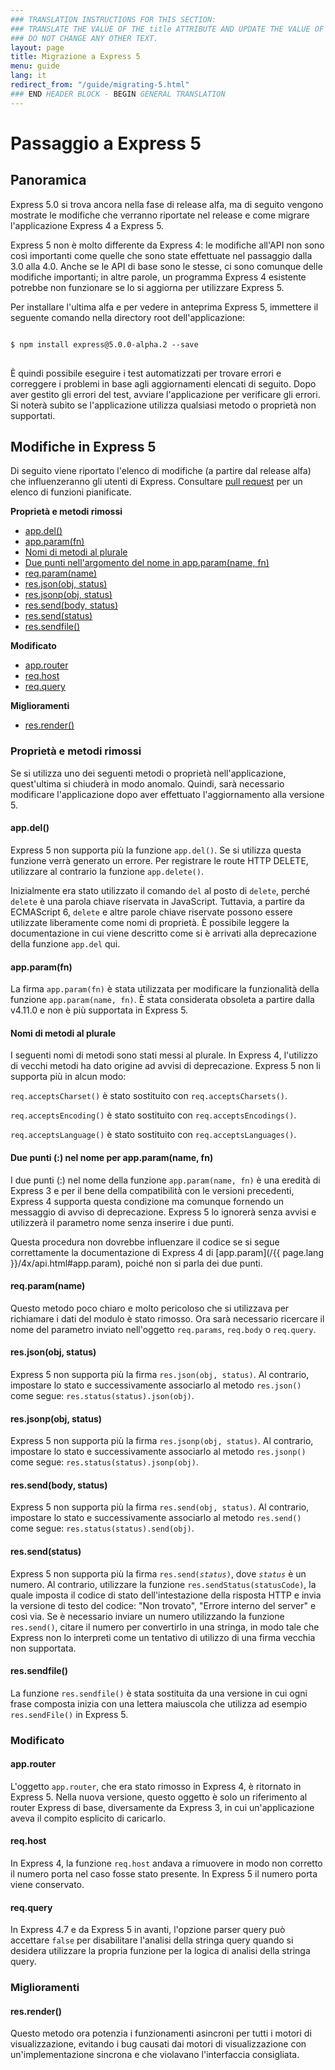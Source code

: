 ```yaml
---
### TRANSLATION INSTRUCTIONS FOR THIS SECTION:
### TRANSLATE THE VALUE OF THE title ATTRIBUTE AND UPDATE THE VALUE OF THE lang ATTRIBUTE. 
### DO NOT CHANGE ANY OTHER TEXT. 
layout: page
title: Migrazione a Express 5
menu: guide
lang: it
redirect_from: "/guide/migrating-5.html"
### END HEADER BLOCK - BEGIN GENERAL TRANSLATION
---
```


# Passaggio a Express 5

<h2 id="overview">Panoramica</h2>

Express 5.0 si trova ancora nella fase di release alfa, ma di seguito vengono mostrate le modifiche che verranno riportate nel release e come migrare l'applicazione Express 4 a Express 5.

Express 5 non è molto differente da Express 4: le modifiche all'API non sono così importanti come quelle che sono state effettuate nel passaggio dalla 3.0 alla 4.0.  Anche se le API di base sono le stesse, ci sono comunque delle modifiche importanti; in altre parole, un programma Express 4 esistente potrebbe non funzionare se lo si aggiorna per utilizzare Express 5.

Per installare l'ultima alfa e per vedere in anteprima Express 5, immettere il seguente comando nella directory root dell'applicazione:

<pre>
<code class="language-sh" translate="no">
$ npm install express@5.0.0-alpha.2 --save
</code>
</pre>

È quindi possibile eseguire i test automatizzati per trovare errori e correggere i problemi in base agli aggiornamenti elencati di seguito. Dopo aver gestito gli errori del test, avviare l'applicazione per verificare gli errori. Si noterà subito se l'applicazione utilizza qualsiasi metodo o proprietà non supportati.

<h2 id="changes">Modifiche in Express 5</h2>

Di seguito viene riportato l'elenco di modifiche (a partire dal release alfa) che influenzeranno gli utenti di Express.
Consultare [pull request](https://github.com/strongloop/express/pull/2237) per un elenco di funzioni pianificate.

**Proprietà e metodi rimossi**

<ul class="doclist">
  <li><a href="#app.del">app.del()</a></li>
  <li><a href="#app.param">app.param(fn)</a></li>
  <li><a href="#plural">Nomi di metodi al plurale</a></li>
  <li><a href="#leading">Due punti nell'argomento del nome in app.param(name, fn)</a></li>
  <li><a href="#req.param">req.param(name)</a></li>
  <li><a href="#res.json">res.json(obj, status)</a></li>
  <li><a href="#res.jsonp">res.jsonp(obj, status)</a></li>
  <li><a href="#res.send.body">res.send(body, status)</a></li>
  <li><a href="#res.send.status">res.send(status)</a></li>
  <li><a href="#res.sendfile">res.sendfile()</a></li>
</ul>

**Modificato**

<ul class="doclist">
  <li><a href="#app.router">app.router</a></li>
  <li><a href="#req.host">req.host</a></li>
  <li><a href="#req.query">req.query</a></li>
</ul>

**Miglioramenti**

<ul class="doclist">
  <li><a href="#res.render">res.render()</a></li>
</ul>

<h3>Proprietà e metodi rimossi</h3>

Se si utilizza uno dei seguenti metodi o proprietà nell'applicazione, quest'ultima si chiuderà in modo anomalo. Quindi, sarà necessario modificare l'applicazione dopo aver effettuato l'aggiornamento alla versione 5.

<h4 id="app.del">app.del()</h4>

Express 5 non supporta più la funzione `app.del()`. Se si utilizza questa funzione verrà generato un errore. Per registrare le route HTTP DELETE, utilizzare al contrario la funzione `app.delete()`.

Inizialmente era stato utilizzato il comando `del` al posto di `delete`, perché `delete` è una parola chiave riservata in JavaScript. Tuttavia, a partire da ECMAScript 6, `delete` e altre parole chiave riservate possono essere utilizzate liberamente come nomi di proprietà. È possibile leggere la documentazione in cui viene descritto come si è arrivati alla deprecazione della funzione `app.del` qui.

<h4 id="app.param">app.param(fn)</h4>

La firma `app.param(fn)` è stata utilizzata per modificare la funzionalità della funzione `app.param(name, fn)`. È stata considerata obsoleta a partire dalla v4.11.0 e non è più supportata in Express 5.

<h4 id="plural">Nomi di metodi al plurale</h4>

I seguenti nomi di metodi sono stati messi al plurale. In Express 4, l'utilizzo di vecchi metodi ha dato origine ad avvisi di deprecazione.  Express 5 non li supporta più in alcun modo:

`req.acceptsCharset()` è stato sostituito con `req.acceptsCharsets()`.

`req.acceptsEncoding()` è stato sostituito con `req.acceptsEncodings()`.

`req.acceptsLanguage()` è stato sostituito con `req.acceptsLanguages()`.

<h4 id="leading">Due punti (:) nel nome per app.param(name, fn)</h4>

I due punti (:) nel nome della funzione `app.param(name, fn)` è una eredità di Express 3 e per il bene della compatibilità con le versioni precedenti, Express 4 supporta questa condizione ma comunque fornendo un messaggio di avviso di deprecazione. Express 5 lo ignorerà senza avvisi e utilizzerà il parametro nome senza inserire i due punti.

Questa procedura non dovrebbe influenzare il codice se si segue correttamente la documentazione di Express 4 di [app.param](/{{ page.lang }}/4x/api.html#app.param), poiché non si parla dei due punti.

<h4 id="req.param">req.param(name)</h4>

Questo metodo poco chiaro e molto pericoloso che si utilizzava per richiamare i dati del modulo è stato rimosso. Ora sarà necessario ricercare il nome del parametro inviato nell'oggetto `req.params`, `req.body` o `req.query`.

<h4 id="res.json">res.json(obj, status)</h4>

Express 5 non supporta più la firma `res.json(obj, status)`. Al contrario, impostare lo stato e successivamente associarlo al metodo `res.json()` come segue: `res.status(status).json(obj)`.

<h4 id="res.jsonp">res.jsonp(obj, status)</h4>

Express 5 non supporta più la firma `res.jsonp(obj, status)`. Al contrario, impostare lo stato e successivamente associarlo al metodo `res.jsonp()` come segue: `res.status(status).jsonp(obj)`.

<h4 id="res.send.body">res.send(body, status)</h4>

Express 5 non supporta più la firma `res.send(obj, status)`. Al contrario, impostare lo stato e successivamente associarlo al metodo `res.send()` come segue: `res.status(status).send(obj)`.

<h4 id="res.send.status">res.send(status)</h4>

Express 5 non supporta più la firma <code>res.send(<em>status</em>)</code>, dove *`status`* è un numero. Al contrario, utilizzare la funzione `res.sendStatus(statusCode)`, la quale imposta il codice di stato dell'intestazione della risposta HTTP e invia la versione di testo del codice: "Non trovato", "Errore interno del server" e così via.
Se è necessario inviare un numero utilizzando la funzione `res.send()`, citare il numero per convertirlo in una stringa, in modo tale che Express non lo interpreti come un tentativo di utilizzo di una firma vecchia non supportata.

<h4 id="res.sendfile">res.sendfile()</h4>

La funzione `res.sendfile()` è stata sostituita da una versione in cui ogni frase composta inizia con una lettera maiuscola che utilizza ad esempio `res.sendFile()` in Express 5.

<h3>Modificato</h3>

<h4 id="app.router">app.router</h4>

L'oggetto `app.router`, che era stato rimosso in Express 4, è ritornato in Express 5. Nella nuova versione, questo oggetto è solo un riferimento al router Express di base, diversamente da Express 3, in cui un'applicazione aveva il compito esplicito di caricarlo.

<h4 id="req.host">req.host</h4>

In Express 4, la funzione `req.host` andava a rimuovere in modo non corretto il numero porta nel caso fosse stato presente. In Express 5 il numero porta viene conservato.

<h4 id="req.query">req.query</h4>

In Express 4.7 e da Express 5 in avanti, l'opzione parser query può accettare `false` per disabilitare l'analisi della stringa query quando si desidera utilizzare la propria funzione per la logica di analisi della stringa query.

<h3>Miglioramenti</h3>

<h4 id="res.render">res.render()</h4>

Questo metodo ora potenzia i funzionamenti asincroni per tutti i motori di visualizzazione, evitando i bug causati dai motori di visualizzazione con un'implementazione sincrona e che violavano l'interfaccia consigliata.
